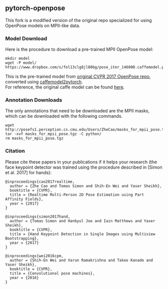 ## pytorch-openpose

This fork is a modified version of the original repo specialized for using OpenPose models on MPII-like data. 

### Model Download
Here is the procedure to download a pre-trained MPII OpenPose model:
```
mkdir model
wget -P model/ https://www.dropbox.com/s/fol13clg8jl80bg/pose_iter_146000.caffemodel.pt
```

This is the pre-trained model from [original CVPR 2017 OpenPose repo](https://github.com/ZheC/Realtime_Multi-Person_Pose_Estimation), converted using [caffemodel2pytorch](https://github.com/vadimkantorov/caffemodel2pytorch).  
For reference, the original caffe model can be found [here](http://posefs1.perception.cs.cmu.edu/Users/ZheCao/pose_iter_146000.caffemodel). 

### Annotation Downloads
The only annotations that need to be downloaded are the MPII masks, which can be downloaded with the following commands.

```
wget http://posefs1.perception.cs.cmu.edu/Users/ZheCao/masks_for_mpii_pose.tgz
tar -xvf masks_for_mpii_pose.tgz -C python/
rm masks_for_mpii_pose.tgz
```

### Citation
Please cite these papers in your publications if it helps your research (the face keypoint detector was trained using the procedure described in [Simon et al. 2017] for hands):

```
@inproceedings{cao2017realtime,
  author = {Zhe Cao and Tomas Simon and Shih-En Wei and Yaser Sheikh},
  booktitle = {CVPR},
  title = {Realtime Multi-Person 2D Pose Estimation using Part Affinity Fields},
  year = {2017}
}

@inproceedings{simon2017hand,
  author = {Tomas Simon and Hanbyul Joo and Iain Matthews and Yaser Sheikh},
  booktitle = {CVPR},
  title = {Hand Keypoint Detection in Single Images using Multiview Bootstrapping},
  year = {2017}
}

@inproceedings{wei2016cpm,
  author = {Shih-En Wei and Varun Ramakrishna and Takeo Kanade and Yaser Sheikh},
  booktitle = {CVPR},
  title = {Convolutional pose machines},
  year = {2016}
}
```
